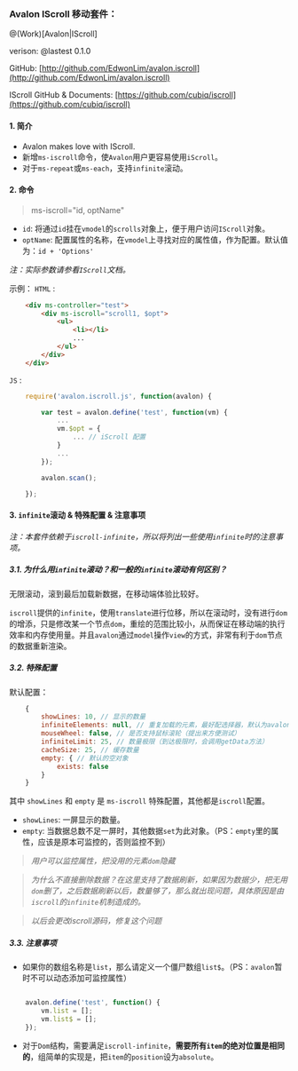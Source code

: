 ### Avalon IScroll 移动套件：

@(Work)[Avalon|IScroll]

verison: @lastest 0.1.0

GitHub: [http://github.com/EdwonLim/avalon.iscroll](http://github.com/EdwonLim/avalon.iscroll)

IScroll GitHub & Documents: [https://github.com/cubiq/iscroll](https://github.com/cubiq/iscroll)

#### 1. 简介

- Avalon makes love with IScroll.
- 新增`ms-iscroll`命令，使`Avalon`用户更容易使用`iScroll`。
- 对于`ms-repeat`或`ms-each`，支持`infinite`滚动。

#### 2. 命令

> ms-iscroll="id, optName"

- `id`: 将通过`id`挂在`vmodel`的`scrolls`对象上，便于用户访问`IScroll`对象。
- `optName`: 配置属性的名称，在`vmodel`上寻找对应的属性值，作为配置。默认值为：`id + 'Options'`

*注：实际参数请参看`IScroll`文档。*

示例：
`HTML` :
```html
    <div ms-controller="test">
        <div ms-iscroll="scroll1, $opt">
            <ul>
                <li></li>
                ...
            </ul>
        </div>
    </div>
```
`JS` :
```js
    require('avalon.iscroll.js', function(avalon) {

        var test = avalon.define('test', function(vm) {
            ...
            vm.$opt = {
                ... // iScroll 配置
            }
            ...
        });

        avalon.scan();

    });
```

#### 3. `infinite`滚动 & 特殊配置 & 注意事项

*注：本套件依赖于`iscroll-infinite`，所以将列出一些使用`infinite`时的注意事项。*

##### 3.1. 为什么用`infinite`滚动？和一般的`infinite`滚动有何区别？

无限滚动，滚到最后加载新数据，在移动端体验比较好。

`iscroll`提供的`infinite`，使用`translate`进行位移，所以在滚动时，没有进行`dom`的增添，只是修改某一个节点`dom`，重绘的范围比较小，从而保证在移动端的执行效率和内存使用量。并且`avalon`通过`model`操作`view`的方式，非常有利于`dom`节点的数据重新渲染。

##### 3.2. 特殊配置

默认配置：

```js
    {
        showLines: 10, // 显示的数量
        infiniteElements: null, // 重复加载的元素，最好配选择器，默认为avalon array 所绑定的元素
        mouseWheel: false, // 是否支持鼠标滚轮（提出来方便测试）
        infiniteLimit: 25, // 数量极限（到达极限时，会调用getData方法）
        cacheSize: 25, // 缓存数量
        empty: { // 默认的空对象
            exists: false
        }
    }
```

其中 `showLines` 和 `empty` 是 `ms-iscroll` 特殊配置，其他都是`iscroll`配置。

- `showLines`: 一屏显示的数量。
- `empty`: 当数据总数不足一屏时，其他数据`set`为此对象。（PS：`empty`里的属性，应该是原本可监控的，否则监控不到）

> *用户可以监控属性，把没用的元素`dom`隐藏*

> *为什么不直接删除数据？在这里支持了数据刷新，如果因为数据少，把无用`dom`删了，之后数据刷新以后，数量够了，那么就出现问题，具体原因是由`iscroll`的`infinite`机制造成的。*

> *以后会更改iscroll源码，修复这个问题*

##### 3.3. 注意事项

- 如果你的数组名称是`list`，那么请定义一个僵尸数组`list$`。（PS：`avalon`暂时不可以动态添加可监控属性）

```js

    avalon.define('test', function() {
        vm.list = [];
        vm.list$ = [];
    });
```

- 对于`Dom`结构，需要满足`iscroll-infinite`，**需要所有`item`的绝对位置是相同的**，组简单的实现是，把`item`的`position`设为`absolute`。
